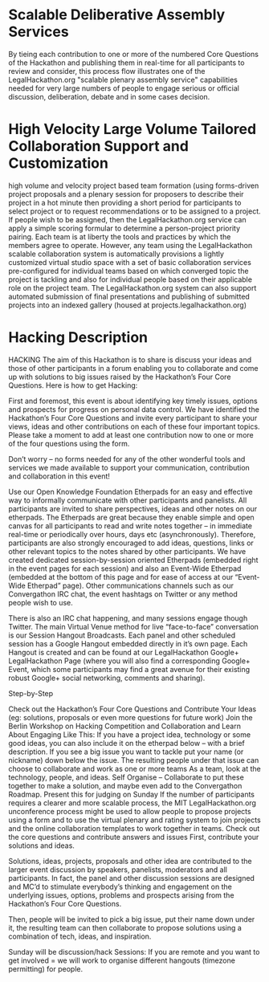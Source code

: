 
# Scalable Deliberative Assembly Services

By tieing each contribution to one or more of the numbered Core Questions of the Hackathon and publishing them in real-time for all participants to review and consider, this process flow illustrates one of the LegalHackathon.org "scalable plenary assembly service" capabilities needed for very large numbers of people to engage serious or official discussion, deliberation, debate and in some cases decision.  

# High Velocity Large Volume Tailored Collaboration Support and Customization

high volume and velocity project based team formation (using forms-driven project proposals and a plenary session for proposers to describe their project in a hot minute then providing a short period for participants to select project or to request recommendations or to be assigned to a project.  If people wish to be assigned, then the LegalHackathon.org service can apply a simple scoring formular to determine a person-project priority pairing.   Each team is at liberty the tools and practices by which the members agree to operate.  However, any team using the LegalHackathon scalable collaboration system is automatically provisions a lightly customized virtual studio space with a set of basic collaboration services pre-configured for individual teams based on which converged topic the project is tackling and also for individual people based on their applicable role on the project team.  The LegalHackathon.org system can also support automated submission of final presentations and publishing of submitted projects into an indexed gallery (housed at projects.legalhackathon.org)

# Hacking Description

HACKING
The aim of this Hackathon is to share is discuss your ideas and those of other participants in a forum enabling you to collaborate and come up with solutions to big issues raised by the Hackathon’s Four Core Questions.
Here is how to get Hacking:

First and foremost, this event is about identifying key timely issues, options and prospects for progress on personal data control. We have identified the Hackathon’s Four Core Questions and invite every participant to share your views, ideas and other contributions on each of these four important topics. Please take a moment to add at least one contribution now to one or more of the four questions using the form.

Don’t worry – no forms needed for any of the other wonderful tools and services we made available to support your communication, contribution and collaboration in this event!

Use our Open Knowledge Foundation Etherpads for an easy and effective way to informally communicate with other participants and panelists. All participants are invited to share perspectives, ideas and other notes on our etherpads. The Etherpads are great because they enable simple and open canvas for all participants to read and write notes together – in immediate real-time or periodically over hours, days etc (asynchronously). Therefore, participants are also strongly encouraged to add ideas, questions, links or other relevant topics to the notes shared by other participants. We have created dedicated session-by-session oriented Etherpads (embedded right in the event pages for each session) and also an Event-Wide Etherpad (embedded at the bottom of this page and for ease of access at our “Event-Wide Etherpad” page). Other communications channels such as our Convergathon IRC chat, the event hashtags on Twitter or any method people wish to use.

There is also an IRC chat happening, and many sessions engage though Twitter. The main Virtual Venue method for live “face-to-face” conversation is our Session Hangout Broadcasts. Each panel and other scheduled session has a Google Hangout embedded directly in it’s own page. Each Hangout is created and can be found at our LegalHackathon Google+ LegalHackathon Page (where you will also find a corresponding Google+ Event, which some participants may find a great avenue for their existing robust Google+ social networking, comments and sharing).

Step-by-Step

 Check out the Hackathon’s Four Core Questions and Contribute Your Ideas (eg: solutions, proposals or even more questions for future work)
Join the Berlin Workshop on Hacking Competition and Collaboration and Learn About Engaging Like This:
If you have a project idea, technology or some good ideas, you can also include it on the etherpad below – with a brief description.
If you see a big issue you want to tackle put your name (or nickname) down below the issue.
The resulting people under that issue can choose to collaborate and work as one or more teams
As a team, look at the technology, people, and ideas.
Self Organise – Collaborate to put these together to make a solution, and maybe even add to the Convergathon Roadmap.
Present this for judging on Sunday
If the number of participants requires a clearer and more scalable process, the MIT LegalHackathon.org unconference process might be used to allow people to propose projects using a form and to use the virtual plenary and rating system to join projects and the online collaboration templates to work together in teams.
 Check out the core questions and contribute answers and issues
First, contribute your solutions and ideas.

Solutions, ideas, projects, proposals and other idea are contributed to the larger event discussion by speakers, panelists, moderators and all participants. In fact, the panel and other discussion sessions are designed and MC’d to stimulate everybody’s thinking and engagement on the underlying issues, options, problems and prospects arising from the Hackathon’s Four Core Questions.

Then, people will be invited to pick a big issue, put their name down under it, the resulting team can then collaborate to propose  solutions using a combination of tech, ideas, and inspiration.

Sunday will be discussion/hack Sessions: If you are remote and you want to get involved = we will work to organise different hangouts (timezone permitting) for people.
